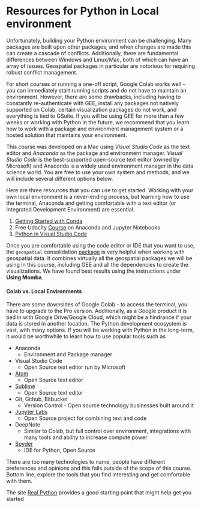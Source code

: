 # Resources for Python in Local environment
Unfortunately, building your Python environment can be challenging. Many packages are built upon other packages, and when changes are made this can create a cascade of conflicts. Additionally, there are fundamental differences between Windows and Linux/Mac, both of which can have an array of issues. Geospatial packages in particular are notorious for requiring robust conflict management.

For short courses or running a one-off script, Google Colab works well - you can immediately start running scripts and do not have to maintain an environment. However, there are some drawbacks, including having to constantly re-authenticate with GEE, install any packages not natively supported on Colab, certain visualization packages do not work, and everything is tied to GSuite. If you will be using GEE for more than a few weeks or working with Python in the future, we recommend that you learn how to work with a package and environment management system or a hosted solution that maintains your environment.

This course was developed on a Mac using *Visual Studio Code* as the text editor and *Anaconda* as the package and environment manager. *Visual Studio Code* is the best-supported open-source text editor (owned by Microsoft) and Anaconda is a widely used environment manager in the data science world. You are free to use your own system and methods, and we will include several different options below.

Here are three resources that you can use to get started. Working with your own local environment is a never-ending process, but learning how to use the terminal, Anaconda and getting comfortable with a text editor (or Integrated Development Environment) are essential.

1. [Getting Started with Conda](https://docs.conda.io/projects/conda/en/latest/user-guide/getting-started.html)
2. Free Udacity [Course](https://classroom.udacity.com/courses/ud1111) on Anaconda and Jupyter Notebooks
3. [Python in Visual Studio Code](https://code.visualstudio.com/docs/languages/python)

Once you are comfortable using the code editor or IDE that you want to use, the `geospatial` consolidation [package](https://geospatial.gishub.org/installation/) is very helpful when working with geospatial data. It combines virtually all the geospatial packages we will be using in this course, including GEE and all the dependencies to create the visualizations. We have found best results using the instructions under **Using Momba**.

#### Colab vs. Local Environments

There are some downsides of Google Colab - to access the terminal, you have to upgrade to the Pro version. Additionally, as a Google product it is tied in with Google Drive/Google Cloud, which might be a hindrance if your data is stored in another location. The Python development ecosystem is vast, with many options. If you will be working with Python in the long-term, it would be worthwhile to learn how to use popular tools such as 

* Anaconda
  * Environment and Package manager
* Visual Studio Code
  * Open Source text editor run by Microsoft
* [Atom](https://atom.io)
  * Open Source text editor
* [Sublime](https://www.sublimetext.com)
  * Open Source text editor
* Git, Github, Bitbucket
  * Version Control - Open source technology businesses built around it
* [Jupyter Labs](https://jupyter.org)
  * Open Source project for combining text and code
* DeepNote
  * Similar to Colab, but full control over environment, integrations with many tools and ability to increase compute power
* [Spyder](https://www.spyder-ide.org)
  * IDE for Python, Open Source

There are too many technologies to name, people have different preferences and opinions and this falls outside of the scope of this course. Bottom line, explore the tools that you find interesting and get comfortable with them.

The site [Real Python](https://realpython.com/learning-paths/perfect-your-python-development-setup/) provides a good starting point that might help get you started





